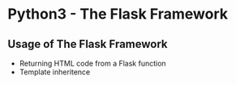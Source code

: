 # Python3 - The Flask Framework

## Usage of The Flask Framework
- Returning HTML code from a Flask function
- Template inheritence